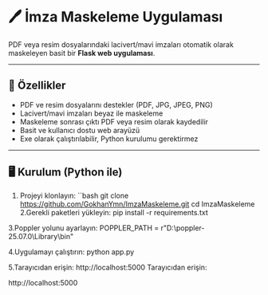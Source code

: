 # 🖊️ İmza Maskeleme Uygulaması

PDF veya resim dosyalarındaki lacivert/mavi imzaları otomatik olarak maskeleyen basit bir **Flask web uygulaması**.

---

## 🎯 Özellikler
- PDF ve resim dosyalarını destekler (PDF, JPG, JPEG, PNG)
- Lacivert/mavi imzaları beyaz ile maskeleme
- Maskeleme sonrası çıktı PDF veya resim olarak kaydedilir
- Basit ve kullanıcı dostu web arayüzü
- Exe olarak çalıştırılabilir, Python kurulumu gerektirmez

---

## 🖥️ Kurulum (Python ile)

1. Projeyi klonlayın:
    ``bash
    git clone https://github.com/GokhanYmn/ImzaMaskeleme.git
    cd ImzaMaskeleme
2.Gerekli paketleri yükleyin:
    pip install -r requirements.txt

3.Poppler yolunu ayarlayın:
    POPPLER_PATH = r"D:\poppler-25.07.0\Library\bin"

4.Uygulamayı çalıştırın:
    python app.py

5.Tarayıcıdan erişin:
    http://localhost:5000
Tarayıcıdan erişin:

http://localhost:5000

